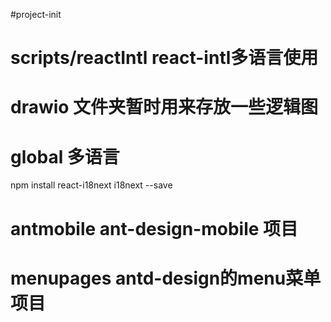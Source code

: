 #project-init

# scripts/reactIntl react-intl多语言使用
# drawio 文件夹暂时用来存放一些逻辑图

# global 多语言
npm install react-i18next i18next --save

# antmobile ant-design-mobile 项目
# menupages antd-design的menu菜单项目
